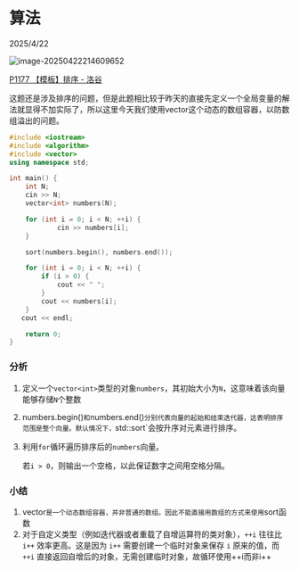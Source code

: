 # 算法

2025/4/22

![image-20250422214609652](C:\Users\XinSt\AppData\Roaming\Typora\typora-user-images\image-20250422214609652.png)

[P1177 【模板】排序 - 洛谷](https://www.luogu.com.cn/problem/P1177)

这题还是涉及排序的问题，但是此题相比较于昨天的直接先定义一个全局变量的解法就显得不加实际了，所以这里今天我们使用vector这个动态的数组容器，以防数组溢出的问题。

```c++
#include <iostream>
#include <algorithm>
#include <vector>
using namespace std;

int main() {
    int N;
    cin >> N;
    vector<int> numbers(N);

    for (int i = 0; i < N; ++i) {
            cin >> numbers[i];
    }

    sort(numbers.begin(), numbers.end());

    for (int i = 0; i < N; ++i) {
        if (i > 0) {
            cout << " ";
        }
        cout << numbers[i];
    }
   cout << endl;

    return 0;
}
```

### 分析

1. 定义一个`vector<int>`类型的对象`numbers`，其初始大小为`N`，这意味着该向量能够存储`N`个整数

2. numbers.begin()`和`numbers.end()`分别代表向量的起始和结束迭代器，这表明排序范围是整个向量。默认情况下，`std::sort`会按升序对元素进行排序。

3. 利用`for`循环遍历排序后的`numbers`向量。

	若`i > 0`，则输出一个空格，以此保证数字之间用空格分隔。

### 小结

1. vector` 是一个动态数组容器，并非普通的数组。因此不能直接用数组的方式来使用 `sort函数
2. 对于自定义类型（例如迭代器或者重载了自增运算符的类对象），`++i` 往往比 `i++` 效率更高。这是因为 `i++` 需要创建一个临时对象来保存 `i` 原来的值，而 `++i` 直接返回自增后的对象，无需创建临时对象，故循环使用++i而非i++

